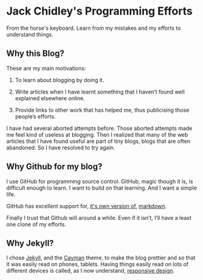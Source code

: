 Jack Chidley's Programming Efforts
==================================

From the horse's keyboard. Learn from my mistakes and my efforts to understand
things.

Why this Blog?
--------------

These are my main motivations:

1.  To learn about blogging by doing it.

2.  Write articles when I have learnt something that I haven’t found well
    explained elsewhere online.

3.  Provide links to other work that has helped me, thus publicising those
    people’s efforts.

I have had several aborted attempts before. Those aborted attempts made me feel
kind of useless at blogging. Then I realized that many of the web articles that
I have found useful are part of tiny blogs, blogs that are often abandoned. So I
have resolved to try again.

Why Github for my blog?
-----------------------

I use GitHub for programming source control. GitHub, magic though it is, is
difficult enough to learn. I want to build on that learning. And I want a simple
life.

GitHub has excellent support for, [it's own version
of](https://guides.github.com/features/mastering-markdown/),
[markdown](http://daringfireball.net/projects/markdown/).

Finally I trust that Github will around a while. Even if it isn’t, I’ll have a
least one clone of my efforts.

Why Jekyll?
-----------

I chose [Jekyll](https://jekyllrb.com/), and the
[Cayman](https://pages.github.com/themes/) theme, to make the blog prettier and
so that it was easily read on phones, tablets. Having things easily read on lots
of different devices is called, as I now understand, [responsive
design](https://en.wikipedia.org/wiki/Responsive_web_design).
